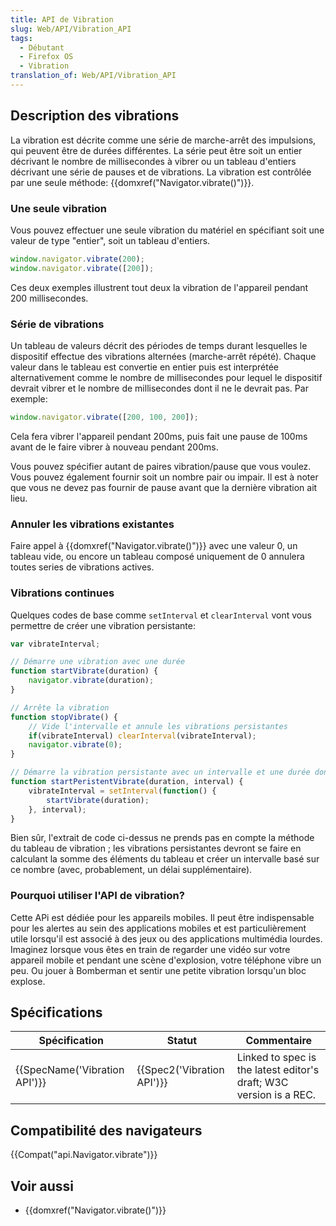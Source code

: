 ```yaml
---
title: API de Vibration
slug: Web/API/Vibration_API
tags:
  - Débutant
  - Firefox OS
  - Vibration
translation_of: Web/API/Vibration_API
---
```

## Description des vibrations

La vibration est décrite comme une série de marche-arrêt des impulsions, qui peuvent être de durées différentes. La série peut être soit un entier décrivant le nombre de millisecondes à vibrer ou un tableau d'entiers décrivant une série de pauses et de vibrations. La vibration est contrôlée par une seule méthode: {{domxref("Navigator.vibrate()")}}.

### Une seule vibration

Vous pouvez effectuer une seule vibration du matériel en spécifiant soit une valeur de type "entier", soit un tableau d'entiers.

```js
window.navigator.vibrate(200);
window.navigator.vibrate([200]);
```

Ces deux exemples illustrent tout deux la vibration de l'appareil pendant 200 millisecondes.

### Série de vibrations

Un tableau de valeurs décrit des périodes de temps durant lesquelles le dispositif effectue des vibrations alternées (marche-arrêt répété). Chaque valeur dans le tableau est convertie en entier puis est interprétée alternativement comme le nombre de millisecondes pour lequel le dispositif devrait vibrer et le nombre de millisecondes dont il ne le devrait pas. Par exemple:



```js
window.navigator.vibrate([200, 100, 200]);
```

Cela fera vibrer l'appareil pendant 200ms, puis fait une pause de 100ms avant de le faire vibrer à nouveau pendant 200ms.

Vous pouvez spécifier autant de paires vibration/pause que vous voulez. Vous pouvez également fournir soit un nombre pair ou impair. Il est à noter que vous ne devez pas fournir de pause avant que la dernière vibration ait lieu.

### Annuler les vibrations existantes

Faire appel à {{domxref("Navigator.vibrate()")}} avec une valeur 0, un tableau vide, ou encore un tableau composé uniquement de 0 annulera toutes series de vibrations actives.

### Vibrations continues

Quelques codes de base comme  `setInterval` et `clearInterval` vont vous permettre de créer une vibration persistante:

```js
var vibrateInterval;

// Démarre une vibration avec une durée
function startVibrate(duration) {
    navigator.vibrate(duration);
}

// Arrête la vibration
function stopVibrate() {
    // Vide l'intervalle et annule les vibrations persistantes
    if(vibrateInterval) clearInterval(vibrateInterval);
    navigator.vibrate(0);
}

// Démarre la vibration persistante avec un intervalle et une durée donnée
function startPeristentVibrate(duration, interval) {
    vibrateInterval = setInterval(function() {
        startVibrate(duration);
    }, interval);
}
```

Bien sûr, l'extrait de code ci-dessus ne prends pas en compte la méthode du tableau de vibration ; les vibrations persistantes devront se faire en calculant la somme des éléments du tableau et créer un intervalle basé sur ce nombre (avec, probablement, un délai supplémentaire).

### Pourquoi utiliser l'API de vibration?

Cette APi est dédiée pour les appareils mobiles. Il peut être indispensable pour les alertes au sein des applications mobiles et est particulièrement utile lorsqu'il est associé à des jeux ou des applications multimédia lourdes. Imaginez lorsque vous êtes en train de regarder une vidéo sur votre appareil mobile et pendant une scène d'explosion, votre téléphone vibre un peu. Ou jouer à Bomberman et sentir une petite vibration lorsqu'un bloc explose.

## Spécifications

| Spécification                            | Statut                               | Commentaire                                                        |
| ---------------------------------------- | ------------------------------------ | ------------------------------------------------------------------ |
| {{SpecName('Vibration API')}} | {{Spec2('Vibration API')}} | Linked to spec is the latest editor's draft; W3C version is a REC. |

## Compatibilité des navigateurs

{{Compat("api.Navigator.vibrate")}}

## Voir aussi

- {{domxref("Navigator.vibrate()")}}
